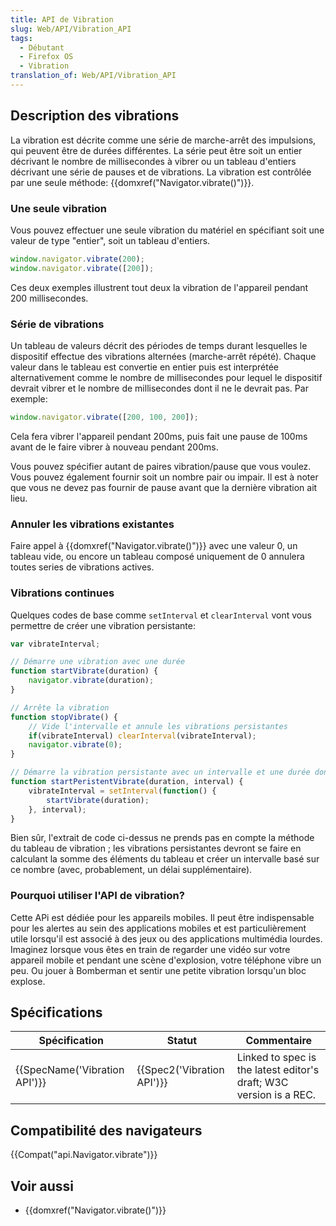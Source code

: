 ```yaml
---
title: API de Vibration
slug: Web/API/Vibration_API
tags:
  - Débutant
  - Firefox OS
  - Vibration
translation_of: Web/API/Vibration_API
---
```

## Description des vibrations

La vibration est décrite comme une série de marche-arrêt des impulsions, qui peuvent être de durées différentes. La série peut être soit un entier décrivant le nombre de millisecondes à vibrer ou un tableau d'entiers décrivant une série de pauses et de vibrations. La vibration est contrôlée par une seule méthode: {{domxref("Navigator.vibrate()")}}.

### Une seule vibration

Vous pouvez effectuer une seule vibration du matériel en spécifiant soit une valeur de type "entier", soit un tableau d'entiers.

```js
window.navigator.vibrate(200);
window.navigator.vibrate([200]);
```

Ces deux exemples illustrent tout deux la vibration de l'appareil pendant 200 millisecondes.

### Série de vibrations

Un tableau de valeurs décrit des périodes de temps durant lesquelles le dispositif effectue des vibrations alternées (marche-arrêt répété). Chaque valeur dans le tableau est convertie en entier puis est interprétée alternativement comme le nombre de millisecondes pour lequel le dispositif devrait vibrer et le nombre de millisecondes dont il ne le devrait pas. Par exemple:



```js
window.navigator.vibrate([200, 100, 200]);
```

Cela fera vibrer l'appareil pendant 200ms, puis fait une pause de 100ms avant de le faire vibrer à nouveau pendant 200ms.

Vous pouvez spécifier autant de paires vibration/pause que vous voulez. Vous pouvez également fournir soit un nombre pair ou impair. Il est à noter que vous ne devez pas fournir de pause avant que la dernière vibration ait lieu.

### Annuler les vibrations existantes

Faire appel à {{domxref("Navigator.vibrate()")}} avec une valeur 0, un tableau vide, ou encore un tableau composé uniquement de 0 annulera toutes series de vibrations actives.

### Vibrations continues

Quelques codes de base comme  `setInterval` et `clearInterval` vont vous permettre de créer une vibration persistante:

```js
var vibrateInterval;

// Démarre une vibration avec une durée
function startVibrate(duration) {
    navigator.vibrate(duration);
}

// Arrête la vibration
function stopVibrate() {
    // Vide l'intervalle et annule les vibrations persistantes
    if(vibrateInterval) clearInterval(vibrateInterval);
    navigator.vibrate(0);
}

// Démarre la vibration persistante avec un intervalle et une durée donnée
function startPeristentVibrate(duration, interval) {
    vibrateInterval = setInterval(function() {
        startVibrate(duration);
    }, interval);
}
```

Bien sûr, l'extrait de code ci-dessus ne prends pas en compte la méthode du tableau de vibration ; les vibrations persistantes devront se faire en calculant la somme des éléments du tableau et créer un intervalle basé sur ce nombre (avec, probablement, un délai supplémentaire).

### Pourquoi utiliser l'API de vibration?

Cette APi est dédiée pour les appareils mobiles. Il peut être indispensable pour les alertes au sein des applications mobiles et est particulièrement utile lorsqu'il est associé à des jeux ou des applications multimédia lourdes. Imaginez lorsque vous êtes en train de regarder une vidéo sur votre appareil mobile et pendant une scène d'explosion, votre téléphone vibre un peu. Ou jouer à Bomberman et sentir une petite vibration lorsqu'un bloc explose.

## Spécifications

| Spécification                            | Statut                               | Commentaire                                                        |
| ---------------------------------------- | ------------------------------------ | ------------------------------------------------------------------ |
| {{SpecName('Vibration API')}} | {{Spec2('Vibration API')}} | Linked to spec is the latest editor's draft; W3C version is a REC. |

## Compatibilité des navigateurs

{{Compat("api.Navigator.vibrate")}}

## Voir aussi

- {{domxref("Navigator.vibrate()")}}
